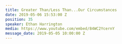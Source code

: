 ```yaml
---
title: Greater Than/Less Than...Our Circumstances
date: 2019-05-06 15:53:00 Z
position: 35
speaker: Ethan Harrington
media: https://www.youtube.com/embed/84WC2YcernY
message_date: 2019-05-05 10:00:00 Z
---
```


